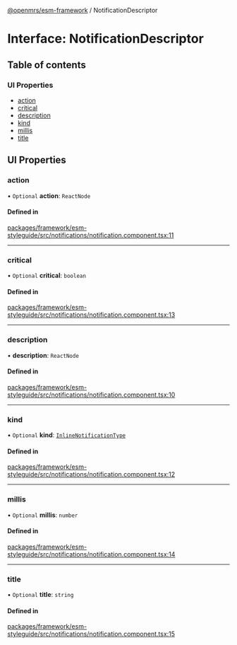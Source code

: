 [@openmrs/esm-framework](../API.md) / NotificationDescriptor

# Interface: NotificationDescriptor

## Table of contents

### UI Properties

- [action](NotificationDescriptor.md#action)
- [critical](NotificationDescriptor.md#critical)
- [description](NotificationDescriptor.md#description)
- [kind](NotificationDescriptor.md#kind)
- [millis](NotificationDescriptor.md#millis)
- [title](NotificationDescriptor.md#title)

## UI Properties

### action

• `Optional` **action**: `ReactNode`

#### Defined in

[packages/framework/esm-styleguide/src/notifications/notification.component.tsx:11](https://github.com/jona42-ui/openmrs-esm-core/blob/main/packages/framework/esm-styleguide/src/notifications/notification.component.tsx#L11)

___

### critical

• `Optional` **critical**: `boolean`

#### Defined in

[packages/framework/esm-styleguide/src/notifications/notification.component.tsx:13](https://github.com/jona42-ui/openmrs-esm-core/blob/main/packages/framework/esm-styleguide/src/notifications/notification.component.tsx#L13)

___

### description

• **description**: `ReactNode`

#### Defined in

[packages/framework/esm-styleguide/src/notifications/notification.component.tsx:10](https://github.com/jona42-ui/openmrs-esm-core/blob/main/packages/framework/esm-styleguide/src/notifications/notification.component.tsx#L10)

___

### kind

• `Optional` **kind**: [`InlineNotificationType`](../API.md#inlinenotificationtype)

#### Defined in

[packages/framework/esm-styleguide/src/notifications/notification.component.tsx:12](https://github.com/jona42-ui/openmrs-esm-core/blob/main/packages/framework/esm-styleguide/src/notifications/notification.component.tsx#L12)

___

### millis

• `Optional` **millis**: `number`

#### Defined in

[packages/framework/esm-styleguide/src/notifications/notification.component.tsx:14](https://github.com/jona42-ui/openmrs-esm-core/blob/main/packages/framework/esm-styleguide/src/notifications/notification.component.tsx#L14)

___

### title

• `Optional` **title**: `string`

#### Defined in

[packages/framework/esm-styleguide/src/notifications/notification.component.tsx:15](https://github.com/jona42-ui/openmrs-esm-core/blob/main/packages/framework/esm-styleguide/src/notifications/notification.component.tsx#L15)
